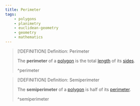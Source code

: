 ```yaml
---
title: Perimeter
tags:
    - polygons
    - planimetry
    - euclidean-geometry
    - geometry
    - mathematics
---
```


>[!DEFINITION] Definition: Perimeter
>
>The **perimeter** of a [polygon](./index.md) is the total [length](../../Curves/Length.md) of its [sides](./index.md).
>
>^perimeter
>

>[!DEFINITION] Definition: Semiperimeter
>
>The **semiperimeter** of a [polygon](./index.md) is half of its [perimeter](Perimeter.md).
>
>^semiperimeter
>
